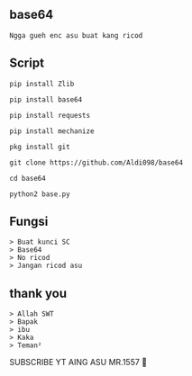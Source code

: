 ## base64
```
Ngga gueh enc asu buat kang ricod
```
## Script 
``` 
pip install Zlib

pip install base64

pip install requests

pip install mechanize

pkg install git

git clone https://github.com/Aldi098/base64

cd base64

python2 base.py
```
## Fungsi
```
> Buat kunci SC
> Base64
> No ricod
> Jangan ricod asu
```
## thank you
```
> Allah SWT
> Bapak
> ibu
> Kaka
> Teman²
```
SUBSCRIBE YT AING ASU MR.1557 🔰
```
